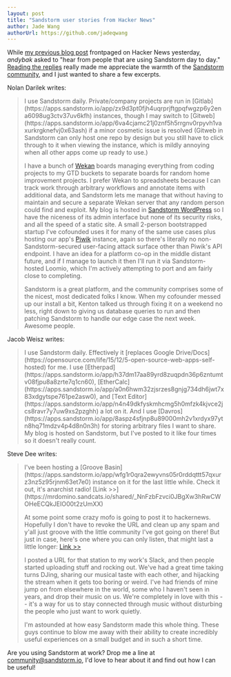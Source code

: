 ```yaml
---
layout: post
title: "Sandstorm user stories from Hacker News"
author: Jade Wang
authorUrl: https://github.com/jadeqwang
---
```


While [my previous blog post](https://sandstorm.io/news/2016-01-22-8-new-open-source-apps) frontpaged on Hacker News yesterday, *andybak* asked to "hear from people that are using Sandstorm day to day." [Reading the replies](https://news.ycombinator.com/item?id=11023300) really made me appreciate the warmth of the [Sandstorm community](https://sandstorm.io/community), and I just wanted to share a few excerpts.

Nolan Darilek writes:

<blockquote class="notbig" markdown="1">
I use Sandstorm daily. Private/company projects are run in [Gitlab](https://apps.sandstorm.io/app/zx9d3pt0fjh4uqrprjftgpqfwgzp6y2ena6098ug3ctv37uv6kfh) instances, though I may switch to [Gitweb](https://apps.sandstorm.io/app/6va4cjamc21j0znf5h5rrgnv0rpyvh1vaxurkrgknefvj0x63ash) if a minor cosmetic issue is resolved  (Gitweb in Sandstorm can only host one repo by design but you still have to click through to it when viewing the instance, which is mildly annoying when all other apps come up ready to use.)

I have a bunch of [Wekan](https://apps.sandstorm.io/app/m86q05rdvj14yvn78ghaxynqz7u2svw6rnttptxx49g1785cdv1h) boards managing everything from coding projects to my GTD buckets to separate boards for random home improvement projects. I prefer Wekan to spreadsheets because I can track work through arbitrary workflows and annotate items with additional data, and Sandstorm lets me manage that without having to maintain and secure a separate Wekan server that any random person could find and exploit. My blog is hosted in [Sandstorm WordPress](https://apps.sandstorm.io/app/aax9j672p6z8n7nyupzvj2nmumeqd4upa0f7mgu8gprwmy53x04h) so I have the niceness of its admin interface but none of its security risks, and all the speed of a static site. A small 2-person bootstrapped startup I've cofounded uses it for many of the same use cases plus hosting our app's [Piwik](https://apps.sandstorm.io/app/xuajusd5d4a9v4js71ru0cwj9wn984q1x8kny10htsp8f5dcfep0) instance, again so there's literally no non-Sandstorm-secured user-facing attack surface other than Piwik's API endpoint. I have an idea for a platform co-op in the middle distant future, and if I manage to launch it then I'll run it via Sandstorm-hosted Loomio, which I'm actively attempting to port and am fairly close to completing.

Sandstorm is a great platform, and the community comprises some of the nicest, most dedicated folks I know. When my cofounder messed up our install a bit, Kenton talked us through fixing it on a weekend no less, right down to giving us database queries to run and then patching Sandstorm to handle our edge case the next week. Awesome people.
</blockquote>

Jacob Weisz writes:

<blockquote class="notbig" markdown="1">
I use Sandstorm daily. Effectively it [replaces Google Drive/Docs](https://opensource.com/life/15/12/5-open-source-web-apps-self-hosted) for me. I use [Etherpad](https://apps.sandstorm.io/app/h37dm17aa89yrd8zuqpdn36p6zntumtv08fjpu8a8zrte7q1cn60), [EtherCalc](https://apps.sandstorm.io/app/a0n6hwm32zjsrzes8gnjg734dh6jwt7x83xdgytspe761pe2asw0), and [Text Editor](https://apps.sandstorm.io/app/n4n49dkfyskmhcmg5h0mfzk4kjvce2jcs8ravr7y7uw9xs2pzghh) a lot on it. And I use [Davros](https://apps.sandstorm.io/app/8aspz4sfjnp8u89000mh2v1xrdyx97ytn8hq71mdzv4p4d8n0n3h) for storing arbitrary files I want to share. My blog is hosted on Sandstorm, but I've posted to it like four times so it doesn't really count.
</blockquote>

Steve Dee writes:

<blockquote class="notbig" markdown="1">
I've been hosting a [Groove Basin](https://apps.sandstorm.io/app/wfg1r0qra2ewyvns05r0rddqttt57qxurz3nz5z95rjnm63et7e0) instance on it for the last little while. Check it out, it's anarchist radio! [Link >>](https://mrdomino.sandcats.io/shared/_NnFzbFzvci0JBgXw3hRwCWOHeECQkJEIO00t2zUmXX)

At some point some crazy mofo is going to post it to hackernews. Hopefully I don't have to revoke the URL and clean up any spam and y'all just groove with the little community I've got going on there! But just in case, here's one where you can only listen, that might last a little longer: [Link >>](https://mrdomino.sandcats.io/shared/kYJ-X75DzV3HTB0Ro6cTizCDhUUSyFd3xnNczrxKXbZ)

I posted a URL for that station to my work's Slack, and then people started uploading stuff and rocking out. We've had a great time taking turns DJing, sharing our musical taste with each other, and hijacking the stream when it gets too boring or weird. I've had friends of mine jump on from elsewhere in the world, some who I haven't seen in years, and drop their music on us. We're completely in love with this -- it's a way for us to stay connected through music without disturbing the people who just want to work quietly.

I'm astounded at how easy Sandstorm made this whole thing. These guys continue to blow me away with their ability to create incredibly useful experiences on a small budget and in such a short time.
</blockquote>

Are you using Sandstorm at work? Drop me a line at [community@sandstorm.io](mailto:community@sandstorm.io), I'd love to hear about it and find out how I can be useful!
